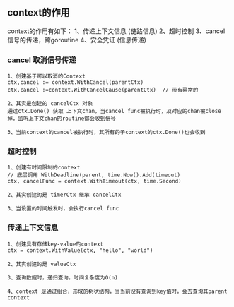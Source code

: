 ## context的作用
context的作用有如下：
1、传递上下文信息 (链路信息)
2、超时控制
3、cancel 信号的传递，跨goroutine
4、安全凭证 (信息传递)

### cancel 取消信号传递
```text
1、创建基于可以取消的Context
ctx,cancel := context.WithCancel(parentCtx)  
ctx,cancel :=context.WithCancelCause(parentCtx)  // 带有异常的

2、其实是创建的 cancelCtx 对象
通过ctx.Done() 获取 上下文chan，当cancel func被执行时，及对应的chan被close掉，监听上下文chan的routine都会收到信号

3、当前context的cancel被执行时，其所有的子context的ctx.Done()也会收到

```

### 超时控制
```text
1、创建有时间限制的context
// 底层调用 WithDeadline(parent, time.Now().Add(timeout)
ctx, cancelFunc = context.WithTimeout(ctx, time.Second)

2、其实创建的是 timerCtx 继承 cancelCtx

3、当设置的时间触发时，会执行cancel func
```

### 传递上下文信息
```text
1、创建具有存储key-value的context
ctx = context.WithValue(ctx, "hello", "world")

2、其实创建的是 valueCtx

3、查询数据时，递归查询，时间复杂度为O(n)

4、context 是通过组合，形成的树状结构，当当前没有查询到key值时，会去查询其parent context

```